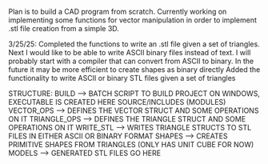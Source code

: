 Plan is to build a CAD program from scratch. Currently working on implementing some functions for 
vector manipulation in order to implement .stl file creation from a simple 3D.

3/25/25:
Completed the functions to write an .stl file given a set of triangles. Next I would like to be able to write ASCII binary files instead of text. I will probably start with a compiler that can convert from ASCII to binary. In the future it may be more efficient to create shapes as binary directly
Added the functionality to write ASCII or binary STL files given a set of triangles

STRUCTURE:
	BUILD --> BATCH SCRIPT TO BUILD PROJECT ON WINDOWS, EXECUTABLE IS CREATED HERE
	SOURCE/INCLUDES (MODULES) 
		VECTOR_OPS --> DEFINES THE VECTOR STRUCT AND SOME OPERATIONS ON IT
		TRIANGLE_OPS --> DEFINES THE TRIANGLE STRUCT AND SOME OPERATIONS ON IT
		WRITE_STL --> WRITES TRIANGLE STRUCTS TO STL FILES IN EITHER ASCII OR BINARY FORMAT
		SHAPES --> CREATES PRIMITIVE SHAPES FROM TRIANGLES (ONLY HAS UNIT CUBE FOR NOW)
	MODELS --> GENERATED STL FILES GO HERE